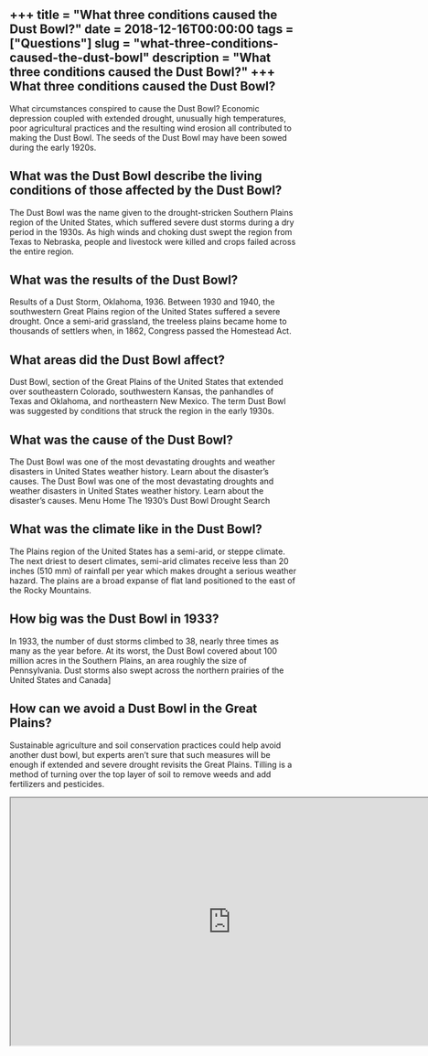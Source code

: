 +++
title = "What three conditions caused the Dust Bowl?"
date = 2018-12-16T00:00:00
tags = ["Questions"]
slug = "what-three-conditions-caused-the-dust-bowl"
description = "What three conditions caused the Dust Bowl?"
+++
What three conditions caused the Dust Bowl?
-------------------------------------------

What circumstances conspired to cause the Dust Bowl? Economic depression coupled with extended drought, unusually high temperatures, poor agricultural practices and the resulting wind erosion all contributed to making the Dust Bowl. The seeds of the Dust Bowl may have been sowed during the early 1920s.

What was the Dust Bowl describe the living conditions of those affected by the Dust Bowl?
-----------------------------------------------------------------------------------------

The Dust Bowl was the name given to the drought-stricken Southern Plains region of the United States, which suffered severe dust storms during a dry period in the 1930s. As high winds and choking dust swept the region from Texas to Nebraska, people and livestock were killed and crops failed across the entire region.

What was the results of the Dust Bowl?
--------------------------------------

Results of a Dust Storm, Oklahoma, 1936. Between 1930 and 1940, the southwestern Great Plains region of the United States suffered a severe drought. Once a semi-arid grassland, the treeless plains became home to thousands of settlers when, in 1862, Congress passed the Homestead Act.

What areas did the Dust Bowl affect?
------------------------------------

Dust Bowl, section of the Great Plains of the United States that extended over southeastern Colorado, southwestern Kansas, the panhandles of Texas and Oklahoma, and northeastern New Mexico. The term Dust Bowl was suggested by conditions that struck the region in the early 1930s.

What was the cause of the Dust Bowl?
------------------------------------

The Dust Bowl was one of the most devastating droughts and weather disasters in United States weather history. Learn about the disaster’s causes. The Dust Bowl was one of the most devastating droughts and weather disasters in United States weather history. Learn about the disaster’s causes. Menu Home The 1930’s Dust Bowl Drought Search

What was the climate like in the Dust Bowl?
-------------------------------------------

The Plains region of the United States has a semi-arid, or steppe climate. The next driest to desert climates, semi-arid climates receive less than 20 inches (510 mm) of rainfall per year which makes drought a serious weather hazard. The plains are a broad expanse of flat land positioned to the east of the Rocky Mountains.

How big was the Dust Bowl in 1933?
----------------------------------

In 1933, the number of dust storms climbed to 38, nearly three times as many as the year before. At its worst, the Dust Bowl covered about 100 million acres in the Southern Plains, an area roughly the size of Pennsylvania. Dust storms also swept across the northern prairies of the United States and Canada\]

How can we avoid a Dust Bowl in the Great Plains?
-------------------------------------------------

Sustainable agriculture and soil conservation practices could help avoid another dust bowl, but experts aren’t sure that such measures will be enough if extended and severe drought revisits the Great Plains. Tilling is a method of turning over the top layer of soil to remove weeds and add fertilizers and pesticides.

<iframe allow="accelerometer; autoplay; clipboard-write; encrypted-media; gyroscope; picture-in-picture" allowfullscreen="" class="__youtube_prefs__  epyt-is-override  no-lazyload" data-no-lazy="1" data-origheight="433" data-origwidth="770" data-skipgform_ajax_framebjll="" height="433" id="_ytid_57325" loading="lazy" src="https://www.youtube.com/embed/pJ9QOcVt1Hc?enablejsapi=1&autoplay=0&cc_load_policy=0&cc_lang_pref=&iv_load_policy=1&loop=0&modestbranding=0&rel=1&fs=1&playsinline=0&autohide=2&theme=dark&color=red&controls=1&" title="YouTube player" width="770"></iframe>